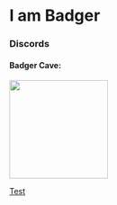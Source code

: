 # I am Badger

### Discords
#### Badger Cave:
<a href="https://discord.com/invite/TFCQE8d"><img src="https://github.com/ChonkyBadger/ChonkyBadger/blob/main/Badger%20Icon.jpg" allign="left" width="175" >
 
[Test]("[www.discord.com](https://discord.com/invite/TFCQE8d)")
